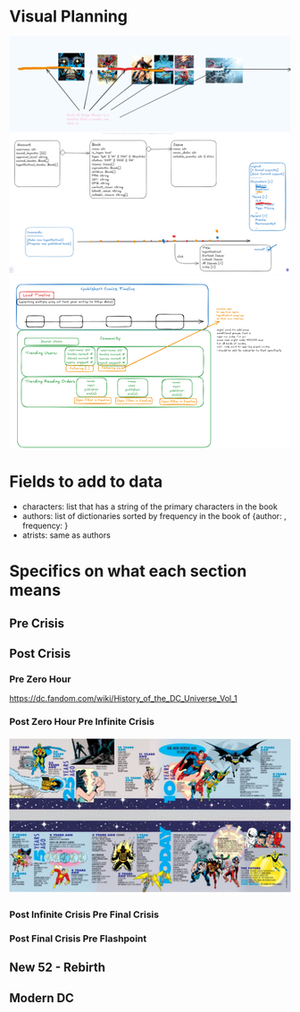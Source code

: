# Visual Planning 
![alt text](image-2.png)
![alt text](image-3.png)
![alt text](image-4.png)

# Fields to add to data

- characters: list that has a string of the primary characters in the book
- authors: list of dictionaries sorted by frequency in the book of {author: <string>, frequency: <number>}
- atrists: same as authors  

# Specifics on what each section means
## Pre Crisis 

## Post Crisis 
### Pre Zero Hour 
https://dc.fandom.com/wiki/History_of_the_DC_Universe_Vol_1 

### Post Zero Hour Pre Infinite Crisis 
![alt text](image.png)

### Post Infinite Crisis Pre Final Crisis 

### Post Final Crisis Pre Flashpoint 

## New 52 - Rebirth 

## Modern DC 